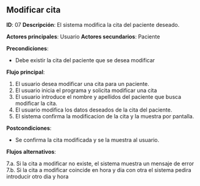 ## Modificar cita

**ID**: 07
**Descripción**: El sistema modifica la cita del paciente deseado.

**Actores principales**: Usuario
**Actores secundarios**: Paciente

**Precondiciones**:
* Debe existir la cita del paciente que se desea modificar

**Flujo principal**:
1. El usuario desea modificar una cita para un paciente.
1. El usuario inicia el programa y solicita modificar una cita
1. El usuario introduce el nombre y apellidos del paciente que busca modificar la cita.
1. El usuario modifica los datos deseados de la cita del paciente.
1. El sistema confirma la modificacion de la cita y la muestra por pantalla.

**Postcondiciones**:

* Se confirma la cita modificada y se la muestra al usuario.

**Flujos alternativos**:

7.a. Si la cita a modificar no existe, el sistema muestra un mensaje de error
7.b. Si la cita a modificar coincide en hora y dia con otra el sistema pedira introducir otro
	 dia y hora
